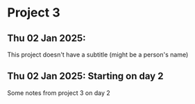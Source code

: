 # Project 3

## Thu 02 Jan 2025:

This project doesn't have a subtitle (might be a person's name)

## Thu 02 Jan 2025: Starting on day 2

Some notes from project 3 on day 2

